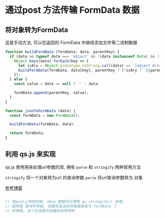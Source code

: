 

# 通过post 方法传输 FormData 数据

## 将对象转为FormData
这是手动方法, 可以在返回的 FormData 中继续添加文件等二进制数据
```js
function buildFormData (formData, data, parentKey) {
  if (data && typeof data === 'object' && !(data instanceof Date) && !(data instanceof File)) {
    Object.keys(data).forEach(key => {
      let isAry = Object.prototype.toString.call(data) == '[object Array]'
      buildFormData(formData, data[key], parentKey ? (!isAry ? `${parentKey}.${key}` : `${parentKey}[${key}]`) : key);
    });
  } else {
    const value = data == null ? '' : data;

    formData.append(parentKey, value);
  }
}

function jsonToFormData (data) {
  const formData = new FormData();

  buildFormData(formData, data);

  return formData;
}
```

## 利用 qs.js 来实现

qs.js 使用用来处理url参数的库, 拥有 `parse` 和 `stringify` 两种常用方法

`stringify` 将一个对象转为url 的查询参数
`parse` 将url查询参数转为 对象

[参考博客](https://www.cnblogs.com/small-coder/p/9115972.html)

```js

// 在post上传的时候, data 数据可以使用 qs.stringify() 处理, 
// 虽然是 查询字符串, 但是在发送的时候直接变为 formData 了
// 好神奇, 这个应该是浏览器的自带特性

```